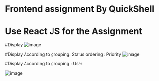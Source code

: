# Frontend assignment  By QuickShell

# **Use React JS for the Assignment**

#Display 
![image](https://github.com/PadalaMahideep/Quickshell/assets/114172544/d75563d3-de4b-412a-8c61-af07690943f3)

#Display According to grouping: Status ordering : Priority
![image](https://github.com/PadalaMahideep/Quickshell/assets/114172544/605f8d97-1faa-4e05-a5ed-6afda9beb60e)
 
#Display According to grouping : User 

![image](https://github.com/PadalaMahideep/Quickshell/assets/114172544/e25c49be-d07c-4c32-8946-8a0d430df0e2)

